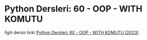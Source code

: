 # Python Dersleri: 60 - OOP - WITH KOMUTU

İlgili dersin linki [Python Dersleri: 60 - OOP - WITH KOMUTU (2023)](https://youtu.be/5snsA8ouHrk)
